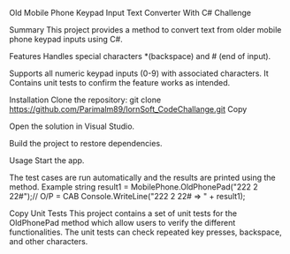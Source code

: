 Old Mobile Phone Keypad Input Text Converter With C# Challenge

Summary
This project provides a method to convert text from older mobile phone keypad inputs using C#.

Features
Handles special characters *(backspace) and # (end of input).

Supports all numeric keypad inputs (0-9) with associated characters.
It Contains unit tests to confirm the feature works as intended.

Installation
Clone the repository:
git clone https://github.com/Parimalm89/IornSoft_CodeChallange.git
Copy

Open the solution in Visual Studio.

Build the project to restore dependencies.

Usage
Start the app.

The test cases are run automatically and the results are printed using the method.
Example
string result1 = MobilePhone.OldPhonePad("222 2 22#");// O/P = CAB
Console.WriteLine("222 2 22# => " + result1);

Copy
Unit Tests
This project contains a set of unit tests for the OldPhonePad method which allow users to verify the different functionalities. The unit tests can check repeated key presses, backspace, and other characters.
